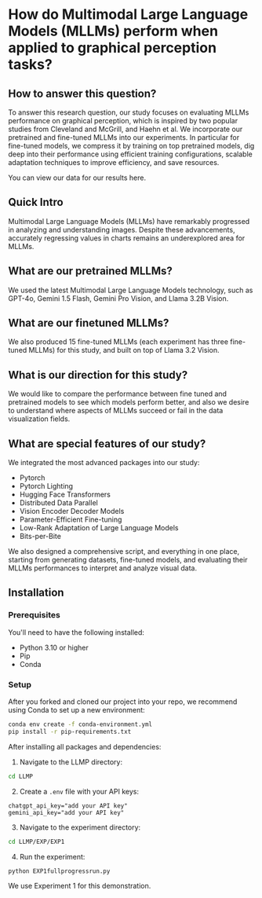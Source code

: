 # How do Multimodal Large Language Models (MLLMs) perform when applied to graphical perception tasks?

## How to answer this question?
To answer this research question, our study focuses on evaluating MLLMs performance on graphical perception, which is inspired by two popular studies from Cleveland and McGrill, and Haehn et al. We incorporate our pretrained and fine-tuned MLLMs into our experiments. In particular for fine-tuned models, we compress it by training on top pretrained models, dig deep into their performance using efficient training configurations, scalable adaptation techniques to improve efficiency, and save resources.

You can view our data for our results here.

## Quick Intro
Multimodal Large Language Models (MLLMs) have remarkably progressed in analyzing and understanding images. Despite these advancements, accurately regressing values in charts remains an underexplored area for MLLMs.

## What are our pretrained MLLMs?
We used the latest Multimodal Large Language Models technology, such as GPT-4o, Gemini 1.5 Flash, Gemini Pro Vision, and Llama 3.2B Vision.

## What are our finetuned MLLMs?
We also produced 15 fine-tuned MLLMs (each experiment has three fine-tuned MLLMs) for this study, and built on top of Llama 3.2 Vision.

## What is our direction for this study?
We would like to compare the performance between fine tuned and pretrained models to see which models perform better, and also we desire to understand where aspects of MLLMs succeed or fail in the data visualization fields.

## What are special features of our study?
We integrated the most advanced packages into our study:
- Pytorch
- Pytorch Lighting
- Hugging Face Transformers
- Distributed Data Parallel
- Vision Encoder Decoder Models
- Parameter-Efficient Fine-tuning
- Low-Rank Adaptation of Large Language Models
- Bits-per-Bite

We also designed a comprehensive script, and everything in one place, starting from generating datasets, fine-tuned models, and evaluating their MLLMs performances to interpret and analyze visual data.

## Installation

### Prerequisites
You'll need to have the following installed:
- Python 3.10 or higher
- Pip
- Conda

### Setup
After you forked and cloned our project into your repo, we recommend using Conda to set up a new environment:

```bash
conda env create -f conda-environment.yml
pip install -r pip-requirements.txt
```

After installing all packages and dependencies:

1. Navigate to the LLMP directory:
```bash
cd LLMP
```

2. Create a `.env` file with your API keys:
```
chatgpt_api_key="add your API key"
gemini_api_key="add your API key"
```

3. Navigate to the experiment directory:
```bash
cd LLMP/EXP/EXP1
```

4. Run the experiment:
```bash
python EXP1fullprogressrun.py
```

We use Experiment 1 for this demonstration.
